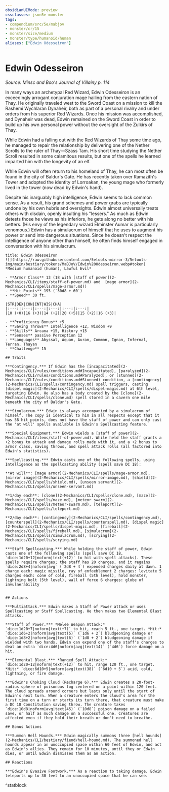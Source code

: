 ```yaml
---
obsidianUIMode: preview
cssclasses: json5e-monster
tags:
- compendium/src/5e/mabjov
- monster/cr/15
- monster/size/medium
- monster/type/humanoid/human
aliases: ["Edwin Odesseiron"]
---
```

# Edwin Odesseiron
*Source: Minsc and Boo's Journal of Villainy p. 114*  

In many ways an archetypal Red Wizard, Edwin Odesseiron is an exceedingly arrogant conjuration mage hailing from the eastern nation of Thay. He originally traveled west to the Sword Coast on a mission to kill the Rashemi Wychlaran Dynaheir, both as part of a personal rivalry and under orders from his superior Red Wizards. Once his mission was accomplished, and Dynaheir was dead, Edwin remained on the Sword Coast in order to build up his own personal power without the oversight of the Zulkirs of Thay.

While Edwin had a falling out with the Red Wizards of Thay some time ago, he managed to repair the relationship by delivering one of the Nether Scrolls to the ruler of Thay—Szass Tam. His short time studying the Nether Scroll resulted in some calamitous results, but one of the spells he learned imparted him with the longevity of an elf.

While Edwin will often return to his homeland of Thay, he can most often be found in the city of Baldur's Gate. He has recently taken over Ramazith's Tower and adopted the identity of Lorroakan, the young mage who formerly lived in the tower (now dead by Edwin's hand).

Despite his inarguably high intelligence, Edwin seems to lack common sense. As a result, his grand schemes and power grabs are typically undone by his own hubris and oversights. Edwin almost universally treats others with disdain, openly insulting his "lessers." As much as Edwin detests those he views as his inferiors, he gets along no better with his betters. (His envy of the legendary wizard Elminster Aumar is particularly venomous.) Edwin has a simulacrum of himself that he uses to augment his power or send into dangerous situations. Since he doesn't respect the intelligence of anyone other than himself, he often finds himself engaged in conversation with his simulacrum.

```ad-statblock
title: Edwin Odesseiron
![](https://raw.githubusercontent.com/5etools-mirror-3/5etools-img/main/bestiary/tokens/MaBJoV/Edwin%20Odesseiron.webp#token)
*Medium humanoid (human), Lawful Evil*

- **Armor Class** 13 (18 with [staff of power](2-Mechanics/CLI/items/staff-of-power.md) and  [mage armor](2-Mechanics/CLI/spells/mage-armor.md))
- **Hit Points** 195 (`30d8 + 60`)
- **Speed** 30 ft.

|STR|DEX|CON|INT|WIS|CHA|
|:---:|:---:|:---:|:---:|:---:|:---:|
|10 (+0)|16 (+3)|14 (+2)|20 (+5)|15 (+2)|16 (+3)|

- **Proficiency Bonus** +5
- **Saving Throws** Intelligence +12, Wisdom +9
- **Skills** Arcana +15, History +15
- **Senses** passive Perception 12
- **Languages** Abyssal, Aquan, Auran, Common, Ignan, Infernal, Terran, Thayan
- **Challenge** 15

## Traits

***Contingency.*** If Edwin has the [incapacitated](2-Mechanics/CLI/rules/conditions.md#Incapacitated), [paralyzed](2-Mechanics/CLI/rules/conditions.md#Paralyzed), or [stunned](2-Mechanics/CLI/rules/conditions.md#Stunned) condition, a [contingency](2-Mechanics/CLI/spells/contingency.md) spell triggers, casting [dispel magic](2-Mechanics/CLI/spells/dispel-magic.md) at 6th level, targeting Edwin. He also has a body created by the [clone](2-Mechanics/CLI/spells/clone.md) spell stored in a cavern one mile beneath the city of Baldur's Gate.

***Simulacrum.*** Edwin is always accompanied by a simulacrum of himself. The copy is identical to him in all respects except that it has 58 hit points, does not have the staff of power and can only cast the 'at will' spells available in Edwin's Spellcasting feature.

***Special Equipment.*** Edwin wields a [staff of power](2-Mechanics/CLI/items/staff-of-power.md). While held the staff grants a +2 bonus to attack and damage rolls made with it, and a +2 bonus to armor class, saving throws, and spell attack rolls (all factored into Edwin's statistics).

***Spellcasting.*** Edwin casts one of the following spells, using Intelligence as the spellcasting ability (spell save DC 18):

**At will**: [mage armor](2-Mechanics/CLI/spells/mage-armor.md), [mirror image](2-Mechanics/CLI/spells/mirror-image.md), [shield](2-Mechanics/CLI/spells/shield.md), [unseen servant](2-Mechanics/CLI/spells/unseen-servant.md)

**1/day each**: [clone](2-Mechanics/CLI/spells/clone.md), [maze](2-Mechanics/CLI/spells/maze.md), [meteor swarm](2-Mechanics/CLI/spells/meteor-swarm.md), [teleport](2-Mechanics/CLI/spells/teleport.md)

**2/day each**: [contingency](2-Mechanics/CLI/spells/contingency.md), [counterspell](2-Mechanics/CLI/spells/counterspell.md), [dispel magic](2-Mechanics/CLI/spells/dispel-magic.md), [fireball](2-Mechanics/CLI/spells/fireball.md), [simulacrum](2-Mechanics/CLI/spells/simulacrum.md), [scrying](2-Mechanics/CLI/spells/scrying.md)

***Staff Spellcasting.*** While holding the staff of power, Edwin casts one of the following spells (spell save DC 18, `dice:1d20+12|noform|text(+12)` to hit with spell attacks). These spells require charges; the staff has 20 charges, and it regains `dice:2d8+4|noform|avg` (`2d8 + 4`) expended charges daily at dawn. 1 charge each: magic missile, ray of enfeeblement 2 charges: levitate 5 charges each: cone of cold, fireball (5th level), hold monster, lightning bolt (5th level), wall of force 6 charges: globe of invulnerability


## Actions

***Multiattack.*** Edwin makes a Staff of Power attack or uses Spellcasting or Staff Spellcasting. He then makes two Elemental Blast attacks.

***Staff of Power.*** *Melee Weapon Attack:* `dice:1d20+7|noform|text(+7)` to hit, reach 5 ft., one target. *Hit:* `dice:1d6+2|noform|avg|text(5)` (`1d6 + 2`) bludgeoning damage or `dice:1d8+2|noform|avg|text(6)` (`1d8 + 2`) bludgeoning damage if wielded with two hands. Edwin can expend one of the staff's charges to deal an extra `dice:4d6|noform|avg|text(14)` (`4d6`) force damage on a hit.

***Elemental Blast.*** *Ranged Spell Attack:* `dice:1d20+12|noform|text(+12)` to hit, range 120 ft., one target. *Hit:* `dice:6d10+5|noform|avg|text(38)` (`6d10 + 5`) acid, cold, lightning, or fire damage.

***Edwin's Choking Cloud (Recharge 6).*** Edwin creates a 20-foot-radius sphere of poisonous fog centered on a point within 120 feet. The cloud spreads around corners but lasts only until the start of Edwin's next turn. When a creature enters the cloud's area for the first time on a turn or starts its turn there, that creature must make a DC 18 Constitution saving throw. The creature takes `dice:10d8|noform|avg|text(45)` (`10d8`) poison damage on a failed save, or half as much damage on a successful one. Creatures are affected even if they hold their breath or don't need to breathe.

## Bonus Actions

***Summon Hell Hounds.*** Edwin magically summons three [hell hounds](2-Mechanics/CLI/bestiary/fiend/hell-hound.md). The summoned hell hounds appear in an unoccupied space within 60 feet of Edwin, and act as Edwin's allies. They remain for 10 minutes, until they or Edwin dies, or until Edwin dismisses them as an action.

## Reactions

***Edwin's Evasive Footwork.*** As a reaction to taking damage, Edwin teleports up to 30 feet to an unoccupied space that he can see.
```
^statblock